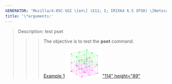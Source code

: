```yaml
---
GENERATOR: 'Mozilla/4.05C-SGI \[en\] (X11; I; IRIX64 6.5 IP30) \[Netscape\]'
title: '\*arguments:'
---
```


> Description: test pset
>
> > > The objective is to test the **pset** command.\
> > >  \
> > > [Example 1](description_pset.html)
> > > [![](image/pset2_tn.gif)"114"
> > > height="89"](description_pset.html)
